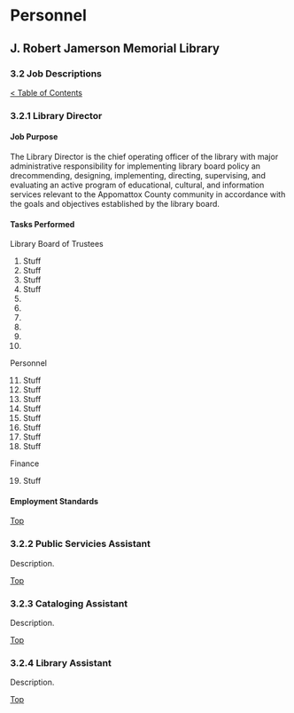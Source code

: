 [0]: ../README.md
[3.2]: job-descriptions.md

# Personnel
## J. Robert Jamerson Memorial Library
### 3.2 Job Descriptions
[< Table of Contents][0]

### 3.2.1 Library Director

#### Job Purpose

The Library Director is the chief operating officer of the library with major administrative responsibility for implementing library board policy an drecommending, designing, implementing, directing, supervising, and evaluating an active program of educational, cultural, and information services relevant to the Appomattox County community in accordance with the goals and objectives established by the library board.

#### Tasks Performed

Library Board of Trustees

1. Stuff
2. Stuff
3. Stuff
4. Stuff
5. 
6. 
7. 
8. 
9. 
10. 
Personnel

11. Stuff
12. Stuff
13. Stuff
14. Stuff
15. Stuff
16. Stuff
17. Stuff
18. Stuff

Finance

19. Stuff




#### Employment Standards



[Top][3.2]

### 3.2.2 Public Servicies Assistant
Description.

[Top][3.2]

### 3.2.3 Cataloging Assistant
Description.

[Top][3.2]

### 3.2.4 Library Assistant
Description.

[Top][3.2]